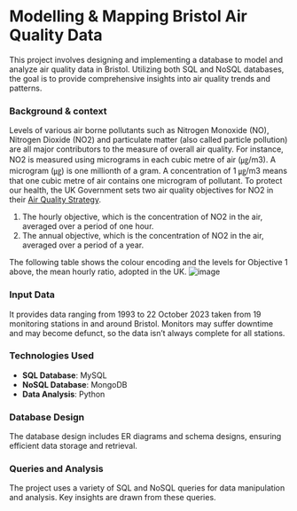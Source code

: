 # Modelling & Mapping Bristol Air Quality Data

This project involves designing and implementing a database to model and analyze air quality data in Bristol. Utilizing both SQL and NoSQL databases, the goal is to provide comprehensive insights into air quality trends and patterns.

### Background & context 

Levels of various air borne pollutants such as Nitrogen Monoxide (NO), Nitrogen Dioxide (NO2) and particulate matter (also called particle pollution) are all major contributors to the measure of overall air quality. For instance, NO2 is measured using micrograms in each cubic metre of air (㎍/m3). A microgram (㎍) is one millionth of a gram. A concentration of 1 ㎍/m3 means that one cubic metre of air contains one microgram of pollutant. To protect our health, the UK Government sets two air quality objectives for NO2 in their [Air Quality Strategy](https://assets.publishing.service.gov.uk/government/uploads/system/uploads/attachment_data/file/69336/pb12654-air-quality-strategy-vol1-070712.pdf).
1. The hourly objective, which is the concentration of NO2 in the air, averaged over a period of one hour.
2. The annual objective, which is the concentration of NO2 in the air, averaged 
over a period of a year.

The following table shows the colour encoding and the levels for Objective 1 above, the mean hourly ratio, adopted in the UK.
![image](https://github.com/denizcansuturan/Air_Quality_Bristol/assets/121376005/136173e7-f474-44db-8e11-637210d90e3e)

### Input Data 
It provides data ranging from 1993 to 22 October 2023 taken from 19 monitoring stations in and around Bristol. Monitors may suffer downtime and may become defunct, so the data isn’t always complete for all stations.

### Technologies Used
- **SQL Database**: MySQL
- **NoSQL Database**: MongoDB
- **Data Analysis**: Python

### Database Design
The database design includes ER diagrams and schema designs, ensuring efficient data storage and retrieval.

### Queries and Analysis
The project uses a variety of SQL and NoSQL queries for data manipulation and analysis. Key insights are drawn from these queries.
